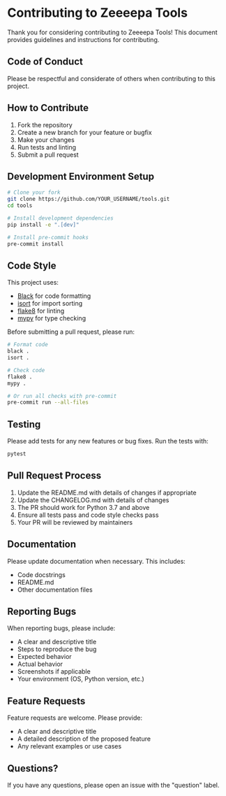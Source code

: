 # Contributing to Zeeeepa Tools

Thank you for considering contributing to Zeeeepa Tools! This document provides guidelines and instructions for contributing.

## Code of Conduct

Please be respectful and considerate of others when contributing to this project.

## How to Contribute

1. Fork the repository
2. Create a new branch for your feature or bugfix
3. Make your changes
4. Run tests and linting
5. Submit a pull request

## Development Environment Setup

```bash
# Clone your fork
git clone https://github.com/YOUR_USERNAME/tools.git
cd tools

# Install development dependencies
pip install -e ".[dev]"

# Install pre-commit hooks
pre-commit install
```

## Code Style

This project uses:
- [Black](https://github.com/psf/black) for code formatting
- [isort](https://github.com/PyCQA/isort) for import sorting
- [flake8](https://github.com/PyCQA/flake8) for linting
- [mypy](https://github.com/python/mypy) for type checking

Before submitting a pull request, please run:

```bash
# Format code
black .
isort .

# Check code
flake8 .
mypy .

# Or run all checks with pre-commit
pre-commit run --all-files
```

## Testing

Please add tests for any new features or bug fixes. Run the tests with:

```bash
pytest
```

## Pull Request Process

1. Update the README.md with details of changes if appropriate
2. Update the CHANGELOG.md with details of changes
3. The PR should work for Python 3.7 and above
4. Ensure all tests pass and code style checks pass
5. Your PR will be reviewed by maintainers

## Documentation

Please update documentation when necessary. This includes:
- Code docstrings
- README.md
- Other documentation files

## Reporting Bugs

When reporting bugs, please include:
- A clear and descriptive title
- Steps to reproduce the bug
- Expected behavior
- Actual behavior
- Screenshots if applicable
- Your environment (OS, Python version, etc.)

## Feature Requests

Feature requests are welcome. Please provide:
- A clear and descriptive title
- A detailed description of the proposed feature
- Any relevant examples or use cases

## Questions?

If you have any questions, please open an issue with the "question" label.
